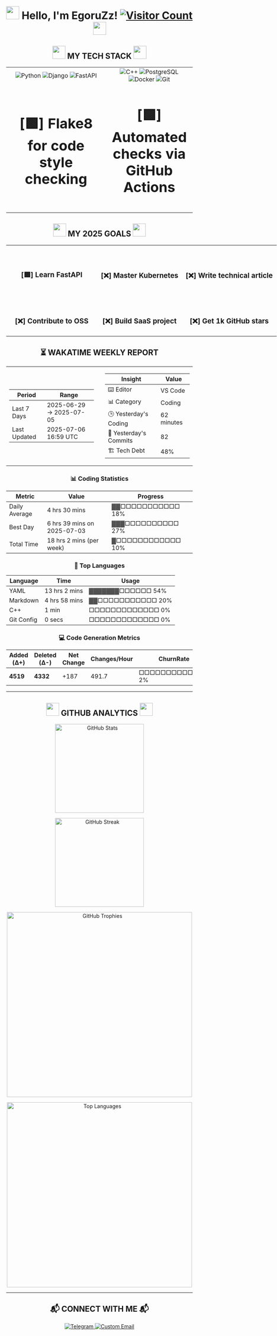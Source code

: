 <h1 align="center">
  <img src="https://media.giphy.com/media/hvRJCLFzcasrR4ia7z/giphy.gif" width="35px"/> 
  Hello, I'm EgoruZz!
  <a href="https://visitorbadge.io/status?path=https%3A%2F%2Fgithub.com%2FEgoruZz">
    <img src="https://api.visitorbadge.io/api/visitors?path=https%3A%2F%2Fgithub.com%2FEgoruZz&label=VISITORS&labelColor=%23555555&countColor=%23ffd700" alt="Visitor Count"/>
  </a>
  <img src="https://media.giphy.com/media/hvRJCLFzcasrR4ia7z/giphy.gif" width="35px"/>
</h1>

<div align="center">
<h2 align="center">
  <img src="https://media.giphy.com/media/v1.Y2lkPTc5MGI3NjExaWR0ODZiOW5oM3k3Nzk3cGN4Y3cxOXo0Z3RrcmNzN244cWIwbHZwZyZlcD12MV9naWZzX3NlYXJjaCZjdD1n/qDQj6tO9V3Fas7fkkP/giphy.gif" width="35px"/>
  MY TECH STACK
  <img src="https://media.giphy.com/media/v1.Y2lkPTc5MGI3NjExaWR0ODZiOW5oM3k3Nzk3cGN4Y3cxOXo0Z3RrcmNzN244cWIwbHZwZyZlcD12MV9naWZzX3NlYXJjaCZjdD1n/qDQj6tO9V3Fas7fkkP/giphy.gif" width="35px"/>
</h2>

<table style="width: 100%; border: none;">
  <!-- Первая строка -->
  <tr>
    <td align="center" valign="middle" style="width: 60%">
      <img src="https://img.shields.io/badge/Python-3776AB?style=for-the-badge&logo=python&logoColor=white" alt="Python">
      <img src="https://img.shields.io/badge/Django-092E20?style=for-the-badge&logo=django&logoColor=white" alt="Django">
      <img src="https://img.shields.io/badge/FastAPI-009688?style=for-the-badge&logo=fastapi&logoColor=white" alt="FastAPI">
    </td>
    <td align="center" valign="middle" style="width: 60%">
      <img src="https://img.shields.io/badge/C++-FF55FA?style=for-the-badge&logo=c%2B%2B&logoColor=white" alt="C++">
      <img src="https://img.shields.io/badge/PostgreSQL-4169E1?style=for-the-badge&logo=postgresql&logoColor=white" alt="PostgreSQL">
      <img src="https://img.shields.io/badge/Docker-2496ED?style=for-the-badge&logo=docker&logoColor=white" alt="Docker">
      <img src="https://img.shields.io/badge/Git-F05032?style=for-the-badge&logo=git&logoColor=white" alt="Git">
    </td>
  </tr>
  <!-- Вторая строка -->
  <tr>
    <td style="text-align: center; vertical-align: middle; width: 60%; font-size: 32px; font-weight: bold;">
      <h3>[🟩] Flake8 for code style checking</h3>
    </td>
    <td style="text-align: center; vertical-align: middle; width: 60%; font-size: 32px; font-weight: bold;">
      <h3>[🟩] Automated checks via GitHub Actions</h3>
    </td>
  </tr>
</table>
</div>

<div align="center">
<h2 align="center">
  <img src="https://media.giphy.com/media/v1.Y2lkPTc5MGI3NjExaWR0ODZiOW5oM3k3Nzk3cGN4Y3cxOXo0Z3RrcmNzN244cWIwbHZwZyZlcD12MV9naWZzX3NlYXJjaCZjdD1n/qDQj6tO9V3Fas7fkkP/giphy.gif" width="35px"/>
  MY 2025 GOALS
  <img src="https://media.giphy.com/media/v1.Y2lkPTc5MGI3NjExaWR0ODZiOW5oM3k3Nzk3cGN4Y3cxOXo0Z3RrcmNzN244cWIwbHZwZyZlcD12MV9naWZzX3NlYXJjaCZjdD1n/qDQj6tO9V3Fas7fkkP/giphy.gif" width="35px"/>
</h2>

<table style="width:150%; border:none; text-align:center;">
  <tr>
    <td style="padding: 40px; text-align: center; vertical-align: middle;"><h3>[🟩] Learn FastAPI</h3></td>
    <td style="padding: 10px; text-align: center; vertical-align: middle;"><h3>[❌] Master Kubernetes</h3></td>
    <td style="padding: 10px; text-align: center; vertical-align: middle;"><h3>[❌] Write technical article</h3></td>
  </tr>
  <tr>
    <td style="padding: 10px; text-align: center; vertical-align: middle;"><h3>[❌] Contribute to OSS</h3></td>
    <td style="padding: 10px; text-align: center; vertical-align: middle;"><h3>[❌] Build SaaS project</h3></td>
    <td style="padding: 10px; text-align: center; vertical-align: middle;"><h3>[❌] Get 1k GitHub stars</h3></td>
  </tr>
</table>
</div>

<!--START_SECTION:waka-->
<div align='center'>

## ⏳ WAKATIME WEEKLY REPORT

<table><tr>
<td width="50%" style="padding-right: 15px;">

| Period | Range |
|--------|-------|
| Last 7 Days | 2025-06-29 → 2025-07-05 |
| Last Updated | 2025-07-06 16:59 UTC |
</td>
<td width="50%" style="padding-left: 15px;">

| Insight | Value |
|---------|-------|
| ⌨️ Editor | VS Code |
| 📊 Category | Coding |
| 🕒 Yesterday's Coding | 62 minutes |
| 📌 Yesterday's Commits | 82 |
| 🏗️ Tech Debt | 48% |
</td>
</tr></table>

### 📊 Coding Statistics

| Metric | Value | Progress |
|--------|-------|----------|
| Daily Average | 4 hrs 30 mins | ▓▓□□□□□□□□□□□  18% |
| Best Day | 6 hrs 39 mins on 2025-07-03 | ▓▓▓□□□□□□□□□□  27% |
| Total Time | 18 hrs 2 mins (per week) | ▓□□□□□□□□□□□□  10% |

### 🚀 Top Languages

| Language | Time | Usage |
|----------|------|-------|
| YAML | 13 hrs 2 mins | ▓▓▓▓▓▓▓□□□□□□  54% |
| Markdown | 4 hrs 58 mins | ▓▓□□□□□□□□□□□  20% |
| C++ | 1 min | □□□□□□□□□□□□□   0% |
| Git Config | 0 secs | □□□□□□□□□□□□□   0% |

### 💻 Code Generation Metrics

| Added (Δ+) | Deleted (Δ-) | Net Change | Changes/Hour | ChurnRate | Balance |
|------------|--------------|------------|--------------|-----------|---------|
| **4519** | **4332** | +187 | 491.7 | □□□□□□□□□□□□□   2% | 1.04 |

</div>
<!--END_SECTION:waka-->

---

<div align="center">
  <h2 align="center">
    <img src="https://media.giphy.com/media/v1.Y2lkPTc5MGI3NjExaWR0ODZiOW5oM3k3Nzk3cGN4Y3cxOXo0Z3RrcmNzN244cWIwbHZwZyZlcD12MV9naWZzX3NlYXJjaCZjdD1n/qDQj6tO9V3Fas7fkkP/giphy.gif" width="35px"/>
    GITHUB ANALYTICS
    <img src="https://media.giphy.com/media/v1.Y2lkPTc5MGI3NjExaWR0ODZiOW5oM3k3Nzk3cGN4Y3cxOXo0Z3RrcmNzN244cWIwbHZwZyZlcD12MV9naWZzX3NlYXJjaCZjdD1n/qDQj6tO9V3Fas7fkkP/giphy.gif" width="35px"/>
  </h2>

  <!-- GitHub Stats -->
  <img src="https://github-readme-stats-sigma-five.vercel.app/api?username=EgoruZz&show_icons=true&count_private=true&disable_animations=true" 
       height="240" 
       alt="GitHub Stats"
       style="display: block; margin: 10px auto;"/>

  <!-- Streak Stats -->
  <img src="https://streak-stats.demolab.com?user=EgoruZz&hide_border=true" 
       height="240" 
       alt="GitHub Streak"
       style="display: block; margin: 10px auto;"/>

  <!-- Trophies -->
  <img src="https://github-profile-trophy.vercel.app/?username=EgoruZz&column=3&margin-w=15&margin-h=15&no-bg=true&no-frame=true" 
       height="500" 
       alt="GitHub Trophies"
       style="display: block; margin: 10px auto;"/>

  <!-- Top Languages -->
  <img src="https://github-readme-stats-sigma-five.vercel.app/api/top-langs/?username=EgoruZz&layout=compact&exclude_repo=README-STATS,starter-templates&langs_count=8&count_private=true" 
       height="500" 
       alt="Top Languages"
       style="display: block; margin: 10px auto;"/>
</div>

---

<div align="center">
<h2>📬 CONNECT WITH ME 📬</h2>
</div>

<p align="center">
  <a href="https://t.me/gggggzks" target="_blank">
    <img src="https://img.shields.io/badge/Telegram-2CA5E0?style=for-the-badge&logo=telegram&logoColor=white" alt="Telegram">
  </a>
  <a href="mailto:egor.s.sergeev@mail.ru">
    <img src="https://img.shields.io/badge/My_Email-FF5733?style=for-the-badge" alt="Custom Email">
  </a>
</p>
